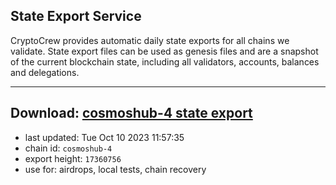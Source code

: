## State Export Service
CryptoCrew provides automatic daily state exports for all chains we validate. State export files can be used as genesis files and are a snapshot of the current blockchain state, including all validators, accounts, balances and delegations.

---
**Download: [cosmoshub-4 state export](https://dl.ccvalidators.com/SERVICE/cosmoshub/cosmoshub-4_export_17360756.json)**
---

- last updated: Tue Oct 10 2023 11:57:35
- chain id: `cosmoshub-4`
- export height: `17360756`
- use for: airdrops, local tests, chain recovery
